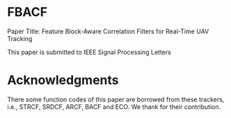 # FBACF

Paper Title: Feature Block-Aware Correlation Filters for Real-Time UAV Tracking

This paper is submitted to IEEE Signal Processing Letters

# Acknowledgments
There some function codes of this paper are borrowed from these trackers, i.e., STRCF, SRDCF, ARCF, BACF and ECO. We thank for their contribution.
